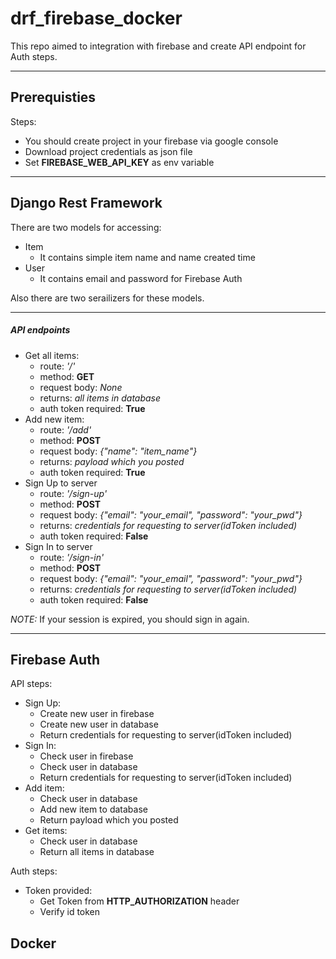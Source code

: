 # drf_firebase_docker
This repo aimed to integration with firebase and create API endpoint for Auth steps.

---

## Prerequisties

Steps:

- You should create project in your firebase via google console
- Download project credentials as json file
- Set **FIREBASE_WEB_API_KEY** as env variable 

---

## Django Rest Framework
There are two models for accessing:
- Item
  - It contains simple item name and name created time
- User
  - It contains email and password for Firebase Auth

Also there are two serailizers for these models.

---
##### API endpoints
- Get all items:
  - route: *'/'*
  - method: **GET**
  - request body: *None*
  - returns: *all items in database*
  - auth token required: **True**
- Add new item:
  - route: *'/add'*
  - method: **POST**
  - request body: *{"name": "item_name"}*
  - returns: *payload which you posted*
  - auth token required: **True**
- Sign Up to server
  - route: *'/sign-up'*
  - method: **POST**
  - request body: *{"email": "your_email", "password": "your_pwd"}*
  - returns: *credentials for requesting to server(idToken included)*
  - auth token required: **False**
- Sign In to server
  - route: *'/sign-in'*
  - method: **POST**
  - request body: *{"email": "your_email", "password": "your_pwd"}*
  - returns: *credentials for requesting to server(idToken included)*
  - auth token required: **False**

*NOTE:* If your session is expired, you should sign in again.

---

## Firebase Auth

API steps:
- Sign Up:
  - Create new user in firebase
  - Create new user in database
  - Return credentials for requesting to server(idToken included)
- Sign In:
  - Check user in firebase
  - Check user in database
  - Return credentials for requesting to server(idToken included)
- Add item:
  - Check user in database
  - Add new item to database
  - Return payload which you posted
- Get items:
  - Check user in database
  - Return all items in database

Auth steps:
- Token provided:
  - Get Token from **HTTP_AUTHORIZATION** header
  - Verify id token

## Docker
